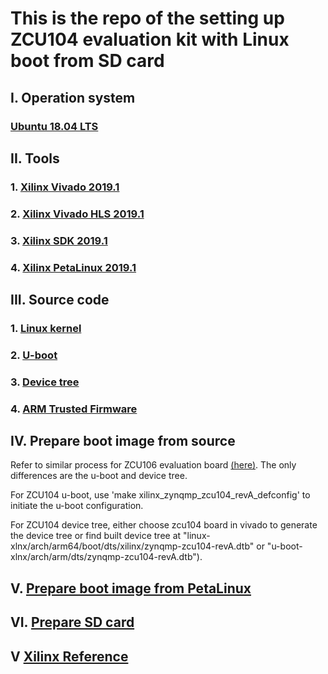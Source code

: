 # This is the repo of the setting up ZCU104 evaluation kit with Linux boot from SD card

## I. Operation system

### [Ubuntu 18.04 LTS](http://releases.ubuntu.com/18.04/)

## II. Tools

### 1. [Xilinx Vivado 2019.1](https://www.xilinx.com/support/download.html)

### 2. [Xilinx Vivado HLS 2019.1](https://www.xilinx.com/support/download.html)

### 3. [Xilinx SDK 2019.1](https://www.xilinx.com/support/download/index.html/content/xilinx/en/downloadNav/embedded-design-tools.html)

### 4. [Xilinx PetaLinux 2019.1](https://www.xilinx.com/support/download/index.html/content/xilinx/en/downloadNav/embedded-design-tools.html)

## III. Source code

### 1. [Linux kernel](https://github.com/Xilinx/linux-xlnx)

### 2. [U-boot](https://github.com/Xilinx/u-boot-xlnx)

### 3. [Device tree](https://github.com/Xilinx/device-tree-xlnx.git)

### 4. [ARM Trusted Firmware](https://github.com/Xilinx/arm-trusted-firmware.git)

## IV. Prepare boot image from source

Refer to similar process for ZCU106 evaluation board [(here)](https://github.com/wincle626/ZCU106_Setup/blob/master/docs/imagefromsource.md). The only differences are the u-boot and device tree.

For ZCU104 u-boot, use 'make xilinx_zynqmp_zcu104_revA_defconfig' to initiate the u-boot configuration. 

For ZCU104 device tree, either choose zcu104 board in vivado to generate the device tree or find built device tree at "linux-xlnx/arch/arm64/boot/dts/xilinx/zynqmp-zcu104-revA.dtb" or "u-boot-xlnx/arch/arm/dts/zynqmp-zcu104-revA.dtb"). 

## V. [Prepare boot image from PetaLinux](https://github.com/wincle626/ZCU106_Setup/blob/master/docs/imagefrompetalinux.md)

## VI. [Prepare SD card](https://github.com/wincle626/ZCU106_Setup/blob/master/docs/bootfromsdcard.md)

## V [Xilinx Reference](https://xilinx-wiki.atlassian.net/wiki/spaces/A/overview)
